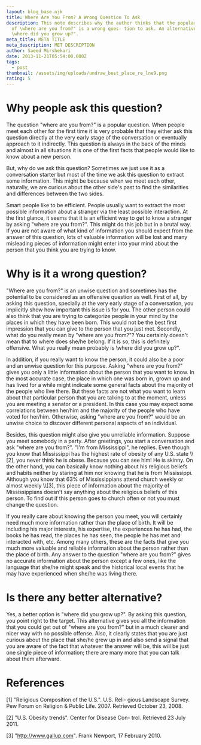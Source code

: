 ```yaml
---
layout: blog_base.njk
title: Where Are You From? A Wrong Question To Ask
description: This note describes why the author thinks that the popular question
  of \where are you from?" is a wrong ques- tion to ask. An alternative would be
  \where did you grow up?".
meta_title: META TITLE
meta_description: MET DESCRIPTION
author: Saeed Mirshekari
date: 2013-11-21T05:54:00.000Z
tags:
  - post
thumbnail: /assets/img/uploads/undraw_best_place_re_lne9.png
rating: 5
---
```

# Why people ask this question?

<p>The question "where are you from?" is a popular
 question. When people meet each other for the
 first time it is very probable that they either ask
 this question directly at the very early stage of the
 conversation or eventually approach to it indirectly.
 This question is always in the back of the minds and
 almost in all situations it is one of the first facts that
 people would like to know about a new person.</p>

<p>But, why do we ask this question? Sometimes
 we just use it as a conversation starter but most
 of the time we ask this question to extract some
 information. This might be because when we meet
 each other, naturally, we are curious about the other
 side's past to find the similarities and differences
 between the two sides.</p>

<p>Smart people like to be efficient. People usually
 want to extract the most possible information about
 a stranger via the least possible interaction. At the
 first glance, it seems that it is an efficient way to
 get to know a stranger by asking "where are you
 from?". This might do this job but in a brutal way.
 If you are not aware of what kind of information
 you should expect from the answer of this question,
 lots of valuable information will be lost and many
 misleading pieces of information might enter into your mind about the person that you think you are
 trying to know.</p>

# Why is it a wrong question?

<p>"Where are you from?" is an unwise question and
 sometimes has the potential to be considered as an
 offensive question as well. First of all, by asking
 this question, specially at the very early stage of a
 conversation, you implicitly show how important this
issue is for you. The other person could also think
 that you are trying to categorize people in your mind
 by the places in which they have been born. This
 would not be the best first impression that you can give to the person that you just met. Secondly, what do you really mean by "where are you from?"? You certainly doesn't mean that to where does she/he
belong. If it is so, this is definitely offensive. What you really mean probably is \where did you grow up?".</p> 

<p>In addition, if you really want to know the person, it could also be a poor and an unwise question for this purpose. Asking "where are you from?" gives you only a little information about the person that you want to know. In the most accurate case, the
place in which one was born in, grown up and has lived for a while might indicate some general facts about the majority of the people who live there. But these facts are not what you want to learn about that particular person that you are talking to at the moment, unless you are meeting a senator or a president. In this case you may expect some correlations between her/him and the majority of the people who have voted for her/him. Otherwise, asking "where are you from?" would be an unwise choice to discover
 different personal aspects of an individual.</p>

<p>Besides, this question might also give you unreliable information. Suppose you meet somebody in a party. After greetings, you start a conversation and ask "where are you from?". "I'm from Mississippi", he replies. Even though you know that Mississippi
has the highest rate of obesity of any U.S. state \\[2], you never think he is obese. Because you can see him! He is skinny. On the other hand, you can basically know nothing about his religious beliefs and habits neither by staring at him nor knowing that he is from Mississippi. Although you know that 63% of Mississippians attend church weekly or almost weekly \\[3], this piece of information about the majority of Mississippians doesn't say anything about the religious beliefs of this person. To find out if this person goes to church often or not you must change the question.</p>

<p>If you really care about knowing the person you meet, you will certainly need much more information rather than the place of birth. It will be including his major interests, his expertise, the experiences he has had, the books he has read, the places he has seen, the people he has met and interacted with, etc. Among many others, these are the facts that give you much more valuable and reliable information about the person rather than the place of birth. Any answer to the question "where are you from?" gives no accurate information about the person except a few ones, like the language that she/he might speak and the historical local events that he may have experienced when she/he was living there.</p>

# Is there any better alternative?

<p>Yes, a better option is "where did you grow up?". By asking this question, you point right to the target. This alternative gives you all the information that you could get out of "where are you from?" but in a much clearer and nicer way with no possible offense. Also, it clearly states that you are just curious about the place that she/he grew up in and also send a signal that you are aware of the fact that whatever the answer will be, this will be just one single piece of information; there are many more that you can talk about them afterward.</p>

# References

\[1] "Religious Composition of the U.S.". U.S. Reli-
gious Landscape Survey. Pew Forum on Religion
& Public Life. 2007. Retrieved October 23, 2008.

\[2] "U.S. Obesity trends". Center for Disease Con-
trol. Retrieved 23 July 2011.

\[3] "http://www.gallup.com". Frank Newport, 17
February 2010.
